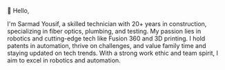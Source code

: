 👋 Hello,

I'm Sarmad Yousif, a skilled technician with 20+ years in construction, specializing in fiber optics, plumbing, and testing.
My passion lies in robotics and cutting-edge tech like Fusion 360 and 3D printing.
I hold patents in automation, thrive on challenges, and value family time and staying updated on tech trends.
With a strong work ethic and team spirit, I aim to excel in robotics and automation.
